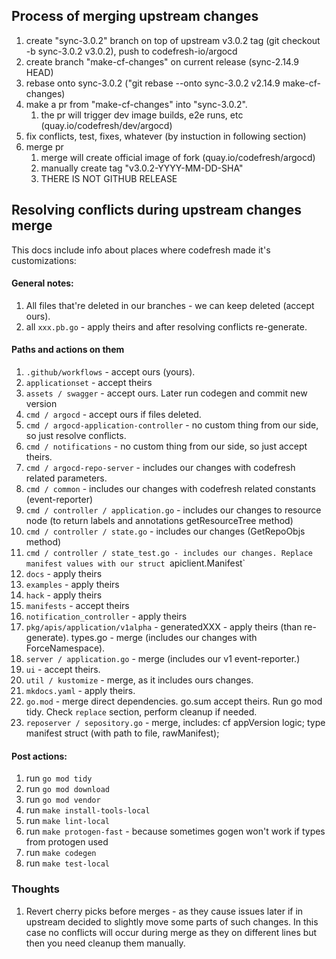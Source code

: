 ## Process of merging upstream changes

1. create "sync-3.0.2" branch on top of upstream v3.0.2 tag (git checkout -b sync-3.0.2 v3.0.2), push to codefresh-io/argocd
2. create branch "make-cf-changes" on current release (sync-2.14.9 HEAD)
3. rebase onto sync-3.0.2 ("git rebase --onto sync-3.0.2 v2.14.9 make-cf-changes)
4. make a pr from "make-cf-changes" into "sync-3.0.2". 
   1. the pr will trigger dev image builds, e2e runs, etc (quay.io/codefresh/dev/argocd)
5. fix conflicts, test, fixes, whatever (by instuction in following section)
6. merge pr
   1. merge will create official image of fork (quay.io/codefresh/argocd)
   2. manually create tag "v3.0.2-YYYY-MM-DD-SHA"
   3. THERE IS NOT GITHUB RELEASE

## Resolving conflicts during upstream changes merge 

This docs include info about places where codefresh made it's customizations:

#### General notes:
1. All files that're deleted in our branches - we can keep deleted (accept ours).
2. all `xxx.pb.go` - apply theirs and after resolving conflicts re-generate.

#### Paths and actions on them
1. `.github/workflows` - accept ours (yours).
2. `applicationset` - accept theirs
3. `assets / swagger` - accept ours. Later run codegen and commit new version
4. `cmd / argocd` - accept ours if files deleted.
5. `cmd / argocd-application-controller` - no custom thing from our side, so just resolve conflicts.
6. `cmd / notifications` - no custom thing from our side, so just accept theirs.
7. `cmd / argocd-repo-server` - includes our changes with codefresh related parameters.
8. `cmd / common` - includes our changes with codefresh related constants (event-reporter)
9. `cmd / controller / application.go` - includes our changes to resource node (to return labels and annotations getResourceTree method)
10. `cmd / controller / state.go` - includes our changes (GetRepoObjs method)
11. `cmd / controller / state_test.go - includes our changes. Replace manifest values with our struct `apiclient.Manifest`
12. `docs` - apply theirs
13. `examples` - apply theirs
14. `hack` - apply theirs
15. `manifests` - accept theirs
16. `notification_controller` - apply theirs
17. `pkg/apis/application/v1alpha` - generatedXXX - apply theirs (than re-generate). types.go  - merge (includes our changes with ForceNamespace).
18. `server / application.go` - merge (includes our v1 event-reporter.)
19. `ui` - accept theirs.
20. `util / kustomize` - merge, as it includes ours changes.
21. `mkdocs.yaml` - apply theirs.
22. `go.mod` - merge direct dependencies. go.sum accept theirs. Run go mod tidy. Check `replace` section, perform cleanup if needed.
23. `reposerver / sepository.go` - merge, includes: cf appVersion logic; type manifest struct (with path to file, rawManifest);


#### Post actions:
1. run `go mod tidy`
2. run `go mod download`
3. run `go mod vendor`
4. run `make install-tools-local`
5. run `make lint-local`
6. run `make protogen-fast` - because sometimes gogen won't work if types from protogen used
7. run `make codegen`
8. run `make test-local`

### Thoughts

1. Revert cherry picks before merges - as they cause issues later if in upstream decided to slightly move some parts of such changes. In this case no conflicts will occur during merge as they on different lines but then you need cleanup them manually.